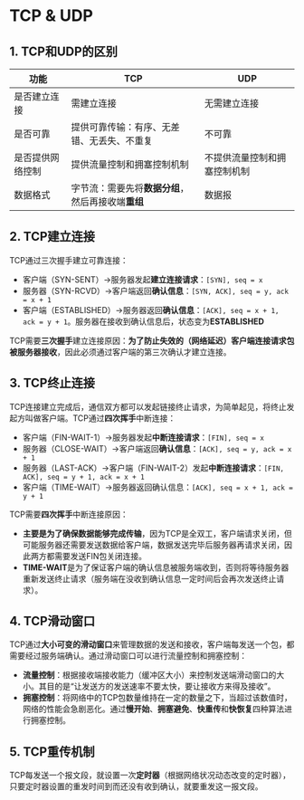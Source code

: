 # TCP & UDP

## 1. TCP和UDP的区别

| **功能** | **TCP** | **UDP** |
| --- | --- | --- |
| 是否建立连接 | 需建立连接 | 无需建立连接 |
| 是否可靠 | 提供可靠传输：有序、无差错、无丢失、不重复 | 不可靠 |
| 是否提供网络控制 | 提供流量控制和拥塞控制机制 | 不提供流量控制和拥塞控制机制 |
| 数据格式 | 字节流：需要先将**数据分组**，然后再接收端**重组** | 数据报 |

## 2. TCP建立连接
TCP通过三次握手建立可靠连接：
* 客户端（SYN-SENT）->服务器发起**建立连接请求**：`[SYN], seq = x`
* 服务器（SYN-RCVD）->客户端返回**确认信息**：`[SYN, ACK], seq = y, ack = x + 1`
* 客户端（ESTABLISHED）->服务器返回**确认信息**：`[ACK], seq = x + 1, ack = y + 1`。服务器在接收到确认信息后，状态变为**ESTABLISHED**

TCP需要**三次握手**建立连接原因：**为了防止失效的（网络延迟）客户端连接请求包被服务器接收**，因此必须通过客户端的第三次确认才建立连接。

## 3. TCP终止连接
TCP连接建立完成后，通信双方都可以发起链接终止请求，为简单起见，将终止发起方叫做客户端。TCP通过**四次挥手**中断连接：
* 客户端（FIN-WAIT-1）->服务器发起**中断连接请求**：`[FIN], seq = x`
* 服务器（CLOSE-WAIT）->客户端返回**确认信息**：`[ACK], seq = y, ack = x + 1`
* 服务器（LAST-ACK）->客户端（FIN-WAIT-2）发起**中断连接请求**：`[FIN, ACK], seq = y + 1, ack = x + 1`
* 客户端（TIME-WAIT）->服务器返回确认信息：`[ACK], seq = x + 1, ack = y + 1`

TCP需要**四次挥手**中断连接原因：
* **主要是为了确保数据能够完成传输**，因为TCP是全双工，客户端请求关闭，但可能服务器还需要发送数据给客户端，数据发送完毕后服务器再请求关闭，因此两方都需要发送FIN包关闭连接。
* **TIME-WAIT**是为了保证客户端的确认信息被服务端收到，否则将等待服务器重新发送终止请求（服务端在没收到确认信息一定时间后会再次发送终止请求）。

## 4. TCP滑动窗口
TCP通过**大小可变的滑动窗口**来管理数据的发送和接收，客户端每发送一个包，都需要经过服务端确认。通过滑动窗口可以进行流量控制和拥塞控制：
* **流量控制**：根据接收端接收能力（缓冲区大小）来控制发送端滑动窗口的大小。其目的是“让发送方的发送速率不要太快，要让接收方来得及接收”。
* **拥塞控制**：将网络中的TCP包数量维持在一定的数量之下，当超过该数值时，网络的性能会急剧恶化。通过**慢开始**、**拥塞避免**、**快重传**和**快恢复**四种算法进行拥塞控制。

## 5. TCP重传机制
TCP每发送一个报文段，就设置一次**定时器**（根据网络状况动态改变的定时器），只要定时器设置的重发时间到而还没有收到确认，就要重发这一报文段。
